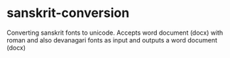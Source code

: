 # sanskrit-conversion
Converting sanskrit fonts to unicode. Accepts word document (docx) with roman and also devanagari fonts as input and outputs a word document (docx)
